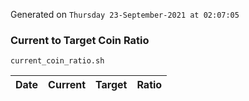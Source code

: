Generated on `Thursday 23-September-2021 at 02:07:05`

### Current to Target Coin Ratio
`current_coin_ratio.sh`

Date|Current|Target|Ratio
---|---|---|---
